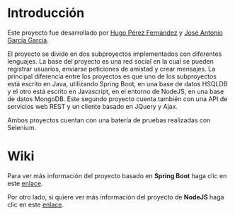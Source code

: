 # Introducción #

Este proyecto fue desarrollado por [Hugo Pérez Fernández](https://github.com/Llambi) y [José Antonio García García](https://github.com/MrKarrter).

El proyecto se divide en dos subproyectos implementados con diferentes lenguajes. La base del proyecto es una red social en la cual se pueden registrar usuarios, enviarse peticiones de amistad y crear mensajes. La principal diferencia entre los proyectos es que uno de los subproyectos está escrito en Java, utilizando Spring Boot, en una base de datos HSQLDB y el otro está escrito en Javascript, en el entorno de NodeJS, en una base de datos MongoDB. Este segundo proyecto cuenta también con una API de servicios web REST y un cliente basado en JQuery y Ajax. 

Ambos proyectos cuentan con una batería de pruebas realizadas con Selenium.

# Wiki #

Para ver más información del proyecto basado en **Spring Boot** haga clic en este [enlace](https://github.com/MrKarrter/RedSocial/wiki/RedSocialSpring).

Por otro lado, si quiere ver más información del proyecto de **NodeJS** haga clic en este [enlace](https://github.com/MrKarrter/RedSocial/wiki/RedSocialNode).
